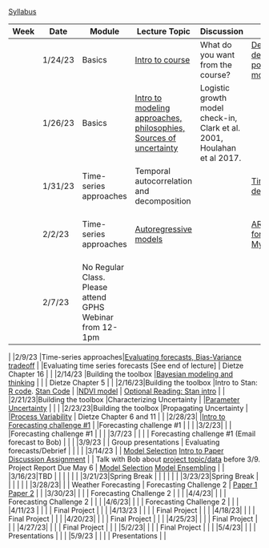 [Syllabus](Syllabus.pdf)


|Week|Date   |Module                |Lecture Topic                                                     |Discussion                                                              |Lab                                                     |Reading                                                                                |
|----|-------|----------------------|------------------------------------------------------------------|------------------------------------------------------------------------|--------------------------------------------------------|---------------------------------------------------------------------------------------|
|    |1/24/23|Basics                |[Intro to course](lectures/Intro.pdf)                                                   |What do you want from the course?                                       |[Density-dependent population model](labs/intro2R.html) |                                                                                       |
|    |1/26/23|Basics                |[Intro to modeling approaches, philosophies, Sources of uncertainty](lectures/Lecture2.pdf)|Logistic growth model check-in, Clark et al. 2001, Houlahan et al 2017. |                                                        |[Clark et al. 2001](papers/Clark2001.pdf) , [Houlahan et al. 2017](papers/Houlahan2016.pdf)|
|    |1/31/23|Time-series approaches|Temporal autocorrelation and decomposition                        |                                                                        |[Time-series decomposition](labs/ts_decomp_autocorr.html)                              |                                                                                       |
|    |2/2/23 |Time-series approaches|[Autoregressive models](lectures/ARmodels.pdf)                                             |                                                                        |[AR model forecasting](labs/ARmodel.html),   [My code](https://github.com/bobshriver/UNR-EcoForecast/blob/main/lectures/AR1model.R)                    |[Optional Reading: NEON working with time](https://www.neonscience.org/resources/learning-hub/tutorials/introduction-working-time-series-data-text-formats-r)                                                                 |
|    |2/7/23|No Regular Class. Please attend GPHS Webinar from 12-1pm            |                                |                                                                        |                          |                                                                                       |

|    |2/9/23 |Time-series approaches|[Evaluating forecasts, Bias-Variance tradeoff](lectures/ModelValidation.pdf)                           |                                                                        |Evaluating time series forecasts [See end of lecture]                        |  Dietze Chapter 16                                                                                     |
|    |2/14/23 |Building the toolbox  |[Bayesian modeling and thinking]()                                   |                                                                        |                                                        |         Dietze Chapter 5                                                                              |
|    |2/16/23|Building the toolbox  |Intro to Stan: [R code](). [Stan Code]()                                                   |                                                                        |[NDVI model]()                           |    [Optional Reading: Stan intro]( https://ourcodingclub.github.io/tutorials/stan-intro/)                                                                                  |
|    |2/21/23|Building the toolbox  |Characterizing Uncertainty                                        |                                                                        |[Parameter Uncertainty]()                         |                                                                                       |
|    |2/23/23|Building the toolbox  |Propagating Uncertainty                                           |                                                                        |[Process Variability]()                               |       Dietze Chapter 6 and 11                                                                                |
|    |2/28/23|                      |[Intro to Forecasting challenge #1]()                                 |                                                                        |Forecasting challenge #1                                |                                                                                       |
|    |3/2/23|                      |                                                                  |                                                                        |Forecasting challenge #1                                |                                                                                       |
|    |3/7/23 |                      |                                                                  |                                                 | Forecasting challenge #1     (Email forecast to Bob)                                                  |                                                                                       |
|    |3/9/23 |                      |       Group presentations                                                           |    Evaluating forecasts/Debrief                                                                       |                                                        |                                                                                       |
|    |3/14/23 |                      |  [Model Selection]()           [Intro to Paper Discussion Assignment]()                                                      |                                                                        |                    Talk with Bob about [project topic/data](labs/Project.html) before 3/9. Project Report Due May 6                                   |    [Model Selection](https://esajournals.onlinelibrary.wiley.com/doi/10.1002/ecy.3336)  [Model Ensembling](https://www.sciencedirect.com/science/article/pii/S016953470600303X?casa_token=E7l5YhfhaagAAAAA:_-WctoidjuF3bKB4Y5tSYui9mUetxllMJXeBfLUf3-qytccfE1sVNh9IbRv8lmH78PxVZqoxEBI)                                                                                  |
|    |3/16/23|TBD          |                                |                                                                        |                          |                                                                                       |
|    |3/21/23|Spring Break          |                                                                  |                                                                        |                               |                                                                                       |
|    |3/23/23|Spring Break          |                                                                  |                                                 |                                                        |                                                                                       |
|    |3/28/23|                      |                                                                 |       Weather Forecasting                                                                 |      Forecasting Challenge 2                                                  |    [Paper 1](https://www.science.org/doi/10.1126/science.aav7274) [Paper 2](https://www.pnas.org/doi/epdf/10.1073/pnas.1716760115)                                                                                    |
|    |3/30/23|                      |                                                                  |                                                                        |                          Forecasting Challenge 2                                   |                                                                                 |
|    |4/4/23|                      |                                                                  |                                                                        |                  Forecasting Challenge 2                                           |                                                               |
|    |4/6/23|                      |                                                                  |                                                                        |                     Forecasting Challenge 2                                        |                                                                                    |
|    |4/11/23 |                      |                                                                  |                                                                        |                        Final Project                                |                                                                            |
|    |4/13/23 |                      |                                                                  |                                                                        |                    Final Project                                       |                                                                            |
|    |4/18/23|                      |                                                                  |                                                                        |                       Final Project                                    |                                                          |
|    |4/20/23|                      |                                                                  |                                                                        |                            Final Project                               |                                                               |
|    |4/25/23|                      |                                                                  |                                                                        |                         Final Project                                  |                                                                  |
|    |4/27/23|                      |                                                                  |                                                                        |                        Final Project                                   |                                                                                |
|    |5/2/23|                      |                                                                  |                                                                        |                        Final Project                                   |                                                                        |
|    |5/4/23|                      |                                                                  |                                                                        |                       Presentations                                 |                                                                                   |
|    |5/9/23 |                      |                                                                  |                                                                   |                                   Presentations                     |                                                                                       |

